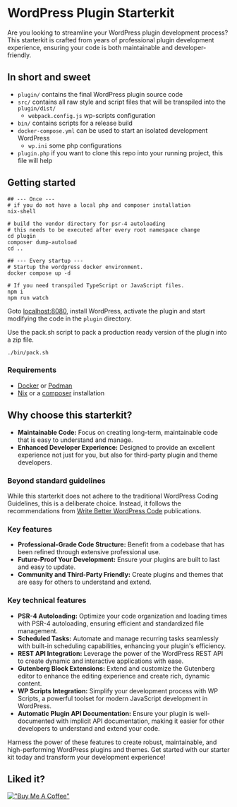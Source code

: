 # WordPress Plugin Starterkit

Are you looking to streamline your WordPress plugin development process? 
This starterkit is crafted from years of professional plugin development 
experience, ensuring your code is both maintainable and developer-friendly.

## In short and sweet

- `plugin/` contains the final WordPress plugin source code
- `src/` contains all raw style and script files that will be transpiled into the `plugin/dist/`
  - `webpack.config.js` wp-scripts configuration
- `bin/` contains scripts for a release build
- `docker-compose.yml` can be used to start an isolated development WordPress
  - `wp.ini` some php configurations
- `plugin.php` if you want to clone this repo into your running project, this file will help


## Getting started

```shell
## --- Once ---
# if you do not have a local php and composer installation
nix-shell

# build the vendor directory for psr-4 autoloading
# this needs to be executed after every root namespace change
cd plugin
composer dump-autoload
cd ..

## --- Every startup ---
# Startup the wordpress docker environment.
docker compose up -d

# If you need transpiled TypeScript or JavaScript files.
npm i
npm run watch
```

Goto [localhost:8080](http://localhost:8080/), install WordPress, activate 
the plugin and start modifying the code in the `plugin` directory.

Use the pack.sh script to pack a production ready version of the plugin into a zip file.

```shell
./bin/pack.sh
```

### Requirements

- [Docker](https://www.docker.com/) or [Podman](https://podman.io/)
- [Nix](https://nix.dev/) or a [composer](https://getcomposer.org/) installation


## Why choose this starterkit?

- **Maintainable Code:** Focus on creating long-term, maintainable code that is easy to understand and manage.
- **Enhanced Developer Experience:** Designed to provide an excellent experience not just for you, but also for third-party plugin and theme developers.

### Beyond standard guidelines

While this starterkit does not adhere to the traditional WordPress Coding 
Guidelines, this is a deliberate choice. Instead, it follows the 
recommendations from [Write Better WordPress Code](https://medium.com/write-better-wordpress-code) publications.

### Key features

- **Professional-Grade Code Structure:** Benefit from a codebase that has been refined through extensive professional use.
- **Future-Proof Your Development:** Ensure your plugins are built to last and easy to update.
- **Community and Third-Party Friendly:** Create plugins and themes that are easy for others to understand and extend.

### Key technical features
 
- **PSR-4 Autoloading:** Optimize your code organization and loading times with PSR-4 autoloading, ensuring efficient and standardized file management.
- **Scheduled Tasks:** Automate and manage recurring tasks seamlessly with built-in scheduling capabilities, enhancing your plugin's efficiency.
- **REST API Integration:** Leverage the power of the WordPress REST API to create dynamic and interactive applications with ease.
- **Gutenberg Block Extensions:** Extend and customize the Gutenberg editor to enhance the editing experience and create rich, dynamic content.
- **WP Scripts Integration:** Simplify your development process with WP Scripts, a powerful toolset for modern JavaScript development in WordPress.
- **Automatic Plugin API Documentation:** Ensure your plugin is well-documented with implicit API documentation, making it easier for other developers to understand and extend your code.

Harness the power of these features to create robust, maintainable, and high-performing WordPress plugins and themes. Get started with our starter kit today and transform your development experience!

## Liked it?

[!["Buy Me A Coffee"](https://www.buymeacoffee.com/assets/img/custom_images/orange_img.png)](https://www.buymeacoffee.com/edwardbock)